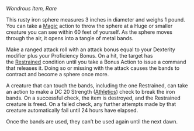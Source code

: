 _Wondrous Item, Rare_

This rusty iron sphere measures 3 inches in diameter and weighs 1 pound. You can take a [Magic](https://www.dndbeyond.com/sources/dnd/free-rules/rules-glossary#MagicAction) action to throw the sphere at a Huge or smaller creature you can see within 60 feet of yourself. As the sphere moves through the air, it opens into a tangle of metal bands.

Make a ranged attack roll with an attack bonus equal to your Dexterity modifier plus your Proficiency Bonus. On a hit, the target has the [Restrained](https://www.dndbeyond.com/sources/dnd/free-rules/rules-glossary#RestrainedCondition) condition until you take a Bonus Action to issue a command that releases it. Doing so or missing with the attack causes the bands to contract and become a sphere once more.

A creature that can touch the bands, including the one Restrained, can take an action to make a DC 20 Strength ([Athletics](https://www.dndbeyond.com/sources/dnd/free-rules/playing-the-game#Skills)) check to break the iron bands. On a successful check, the item is destroyed, and the Restrained creature is freed. On a failed check, any further attempts made by that creature automatically fail until 24 hours have elapsed.

Once the bands are used, they can’t be used again until the next dawn.